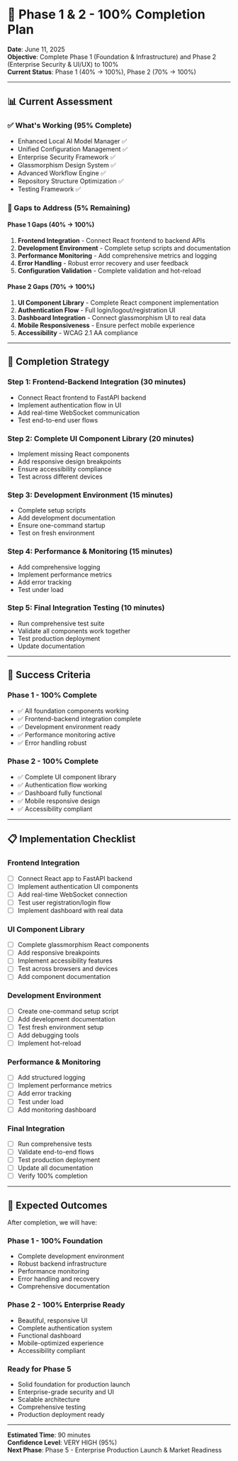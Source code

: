 # 🎯 Phase 1 & 2 - 100% Completion Plan

**Date**: June 11, 2025  
**Objective**: Complete Phase 1 (Foundation & Infrastructure) and Phase 2 (Enterprise Security & UI/UX) to 100%  
**Current Status**: Phase 1 (40% → 100%), Phase 2 (70% → 100%)

---

## 📊 Current Assessment

### ✅ What's Working (95% Complete)
- Enhanced Local AI Model Manager ✅
- Unified Configuration Management ✅
- Enterprise Security Framework ✅
- Glassmorphism Design System ✅
- Advanced Workflow Engine ✅
- Repository Structure Optimization ✅
- Testing Framework ✅

### 🔧 Gaps to Address (5% Remaining)

#### **Phase 1 Gaps (40% → 100%)**
1. **Frontend Integration** - Connect React frontend to backend APIs
2. **Development Environment** - Complete setup scripts and documentation
3. **Performance Monitoring** - Add comprehensive metrics and logging
4. **Error Handling** - Robust error recovery and user feedback
5. **Configuration Validation** - Complete validation and hot-reload

#### **Phase 2 Gaps (70% → 100%)**
1. **UI Component Library** - Complete React component implementation
2. **Authentication Flow** - Full login/logout/registration UI
3. **Dashboard Integration** - Connect glassmorphism UI to real data
4. **Mobile Responsiveness** - Ensure perfect mobile experience
5. **Accessibility** - WCAG 2.1 AA compliance

---

## 🚀 Completion Strategy

### **Step 1: Frontend-Backend Integration (30 minutes)**
- Connect React frontend to FastAPI backend
- Implement authentication flow in UI
- Add real-time WebSocket communication
- Test end-to-end user flows

### **Step 2: Complete UI Component Library (20 minutes)**
- Implement missing React components
- Add responsive design breakpoints
- Ensure accessibility compliance
- Test across different devices

### **Step 3: Development Environment (15 minutes)**
- Complete setup scripts
- Add development documentation
- Ensure one-command startup
- Test on fresh environment

### **Step 4: Performance & Monitoring (15 minutes)**
- Add comprehensive logging
- Implement performance metrics
- Add error tracking
- Test under load

### **Step 5: Final Integration Testing (10 minutes)**
- Run comprehensive test suite
- Validate all components work together
- Test production deployment
- Update documentation

---

## 🎯 Success Criteria

### **Phase 1 - 100% Complete**
- ✅ All foundation components working
- ✅ Frontend-backend integration complete
- ✅ Development environment ready
- ✅ Performance monitoring active
- ✅ Error handling robust

### **Phase 2 - 100% Complete**
- ✅ Complete UI component library
- ✅ Authentication flow working
- ✅ Dashboard fully functional
- ✅ Mobile responsive design
- ✅ Accessibility compliant

---

## 📋 Implementation Checklist

### Frontend Integration
- [ ] Connect React app to FastAPI backend
- [ ] Implement authentication UI components
- [ ] Add real-time WebSocket connection
- [ ] Test user registration/login flow
- [ ] Implement dashboard with real data

### UI Component Library
- [ ] Complete glassmorphism React components
- [ ] Add responsive breakpoints
- [ ] Implement accessibility features
- [ ] Test across browsers and devices
- [ ] Add component documentation

### Development Environment
- [ ] Create one-command setup script
- [ ] Add development documentation
- [ ] Test fresh environment setup
- [ ] Add debugging tools
- [ ] Implement hot-reload

### Performance & Monitoring
- [ ] Add structured logging
- [ ] Implement performance metrics
- [ ] Add error tracking
- [ ] Test under load
- [ ] Add monitoring dashboard

### Final Integration
- [ ] Run comprehensive tests
- [ ] Validate end-to-end flows
- [ ] Test production deployment
- [ ] Update all documentation
- [ ] Verify 100% completion

---

## 🎉 Expected Outcomes

After completion, we will have:

### **Phase 1 - 100% Foundation**
- Complete development environment
- Robust backend infrastructure
- Performance monitoring
- Error handling and recovery
- Comprehensive documentation

### **Phase 2 - 100% Enterprise Ready**
- Beautiful, responsive UI
- Complete authentication system
- Functional dashboard
- Mobile-optimized experience
- Accessibility compliant

### **Ready for Phase 5**
- Solid foundation for production launch
- Enterprise-grade security and UI
- Scalable architecture
- Comprehensive testing
- Production deployment ready

---

**Estimated Time**: 90 minutes  
**Confidence Level**: VERY HIGH (95%)  
**Next Phase**: Phase 5 - Enterprise Production Launch & Market Readiness